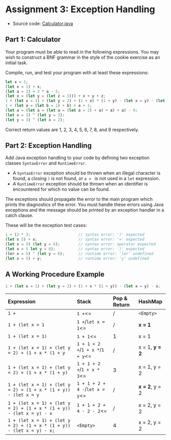 # Assignment 3: Exception Handling

  - Source code: [Calculator.java][Code1]


## Part 1: Calculator

Your program must be able to read in the following expressions. You may wish to construct a BNF grammar in the style of
the cookie exercise as an initial task.

Compile, run, and test your program with at least these expressions:

```JavaScript
let x = 1;
(let x = 1) + x;
(let a = 2) + 3 * a - 5;
(let x = (let y = (let z = 1))) + x + y + z;
1 + (let x = 1) + (let y = 2) + (1 + x) * (1 + y) - (let x = y) - (let y = 1) - x;
1 + (let a = (let b = 1) + b) + a + 1;
(let a = (let a = (let a = (let a = 2) + a) + a) + a) - 9;
(let x = 2) ^ (let y = 3);
(let y = 3) ^ (let x = 2);
```

Correct return values are 1, 2, 3, 4, 5, 6, 7, 8, and 9 respectively.


## Part 2: Exception Handling

Add Java exception handling to your code by defining two exception classes `SyntaxError` and `RuntimeError`.

  - A `SyntaxError` exception should be thrown when an illegal character is found, a closing `)` is not found,
    or `a = ` is not used in a `let` expression.
  - A `RuntimeError` exception should be thrown when an identifier is encountered for which no value can be found.

The exceptions should propagate the error to the main program which prints the diagnostics of the error. You must handle
these errors using Java exceptions and the message should be printed by an exception handler in a catch clause.

These will be the exception test cases:

```JavaScript
1 + (2 * 3;                     // syntax error: ')' expected
(let x 5) + x;                  // syntax error: '=' expected
(let x = 5) (let y = 6);        // syntax error: operator expected
(let x = 5 let y = 6);          // syntax error: ')' expected
(ler x = 5) ^ (let y = 6);      // runtime error: 'ler' undefined
(let x = 5) + y;                // runtime error: 'y' undefined
```


## A Working Procedure Example

```JavaScript
1 + (let x = 1) + (let y = 2) + (1 + x * (1 + y)) - (let x = y) - x;
```

| Expression                                                             | Stack                             | Pop & Return  | HashMap          |
|:---------------------------------------------------------------------- | :-------------------------------- | :------------ | :--------------- |
| `1 + `                                                                 | `1 +`<=                           | /             | `<Empty>`        |
| `1 + (let x = 1`                                                       | `1 +`/`let x = 1`<=               | /             | **x = 1**        |
| `1 + (let x = 1) `                                                     | `1 + 1`<=                         | 1             | x = 1            |
| `1 + (let x = 1) + (let y = 2) + (1 + x * (1 + y`                      | `1 + 1 + 2 +`/`1 + x *`/`1 + y`<= | /             | x = 1, **y = 2** |
| `1 + (let x = 1) + (let y = 2) + (1 + x * (1 + y)`                     | `1 + 1 + 2 +`/`1 + x * 3`<=       | 3             | x = 1, y = 2     |
| `1 + (let x = 1) + (let y = 2) + (1 + x * (1 + y)) - (let x = y`       | `1 + 1 + 2 + 4 -`/`let x = y`<=   | /             | **x = 2**, y = 2 |
| `1 + (let x = 1) + (let y = 2) + (1 + x * (1 + y)) - (let x = y) - x`  | `1 + 1 + 2 + 4 - 2 - 2`<=         | /             | x = 2, y = 2     |
| `1 + (let x = 1) + (let y = 2) + (1 + x * (1 + y)) - (let x = y) - x;` | `<Empty>`                         | 4             | x = 2, y = 2     |


[Code1]: https://github.com/MarcoXZh/OOPJavaCourse/blob/master/Assignment3%20Exception%20Handling/Calculator.java
